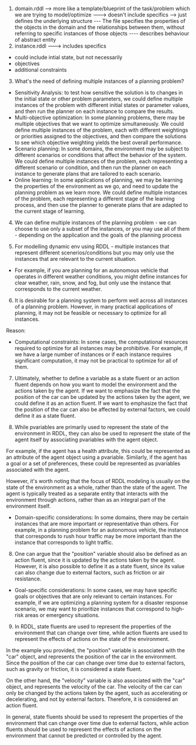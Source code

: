 1. domain.rddl --> more like a template/blueprint of the task/problem which we are trying to model/optimize ---> doesn't include specifics --> just defines the underlying structure   --- The file specifies the properties of the objects in the domain and the relationships between them, without referring to specific instances of those objects ---- describes behaviour of abstract entity
2. instance.rddl ---> includes specifics
- could include intial state, but not necessarily
- objectives
- additional constraints

3. What's the need of defining multiple instances of a planning problem?
- Sensitivity Analysis: to test how sensitive the solution is to changes in the initial state or other problem parameters, we could define multiple instances of the problem with different initial states or parameter values, and then run the planner on each instance to compare the results.
- Multi-objective optimization: In some planning problems, there may be multiple objectives that we want to optimize simultaneously. We could define multiple instances of the problem, each with different weightings or priorities assigned to the objectives, and then compare the solutions to see which objective weighting yields the best overall performance.
- Scenario planning: In some domains, the environment may be subject to different scenarios or conditions that affect the behavior of the system. We could define multiple instances of the problem, each representing a different scenario or condition, and then run the planner on each instance to generate plans that are tailored to each scenario.
- Online learning: In some applications of planning, we may be learning the properties of the environment as we go, and need to update the planning problem as we learn more. We could define multiple instances of the problem, each representing a different stage of the learning process, and then use the planner to generate plans that are adapted to the current stage of learning.

4.  We can define multiple instances of the planning problem - we can choose to use only a subset of the instances, or you may use all of them - depending on the application and the goals of the planning process

5. For modelling dynamic env using RDDL - multiple instances that represent different scenerios/conditions but you may only use the instances that are relevant to the current situation.
- For example, if you are planning for an autonomous vehicle that operates in different weather conditions, you might define instances for clear weather, rain, snow, and fog, but only use the instance that corresponds to the current weather.

6. It is desirable for a planning system to perform well across all instances of a planning problem. However, in many practical applications of planning, it may not be feasible or necessary to optimize for all instances.

Reason:
- Computational constraints: In some cases, the computational resources required to optimize for all instances may be prohibitive. For example, if we have a large number of instances or if each instance requires significant computation, it may not be practical to optimize for all of them.


7. Ultimately, whether to define a variable as a state fluent or an action fluent depends on how you want to model the environment and the actions taken by the agent. If we want to emphasize the fact that the position of the car can be updated by the actions taken by the agent, we could define it as an action fluent. If we want to emphasize the fact that the position of the car can also be affected by external factors, we could define it as a state fluent.


7. While pvariables are primarily used to represent the state of the environment in RDDL, they can also be used to represent the state of the agent itself by associating pvariables with the agent object.

For example, if the agent has a health attribute, this could be represented as an attribute of the agent object using a pvariable. Similarly, if the agent has a goal or a set of preferences, these could be represented as pvariables associated with the agent.

However, it's worth noting that the focus of RDDL modeling is usually on the state of the environment as a whole, rather than the state of the agent. The agent is typically treated as a separate entity that interacts with the environment through actions, rather than as an integral part of the environment itself.



- Domain-specific considerations: In some domains, there may be certain instances that are more important or representative than others. For example, in a planning problem for an autonomous vehicle, the instance that corresponds to rush hour traffic may be more important than the instance that corresponds to light traffic.


8. One can argue that the "position" variable should also be defined as an action fluent, since it is updated by the actions taken by the agent. However, it is also possible to define it as a state fluent, since its value can also change due to external factors, such as friction or air resistance.
- Goal-specific considerations: In some cases, we may have specific goals or objectives that are only relevant to certain instances. For example, if we are optimizing a planning system for a disaster response scenario, we may want to prioritize instances that correspond to high-risk areas or emergency situations.


9. In RDDL, state fluents are used to represent the properties of the environment that can change over time, while action fluents are used to represent the effects of actions on the state of the environment.

In the example you provided, the "position" variable is associated with the "car" object, and represents the position of the car in the environment. Since the position of the car can change over time due to external factors, such as gravity or friction, it is considered a state fluent.

On the other hand, the "velocity" variable is also associated with the "car" object, and represents the velocity of the car. The velocity of the car can only be changed by the actions taken by the agent, such as accelerating or decelerating, and not by external factors. Therefore, it is considered an action fluent.

In general, state fluents should be used to represent the properties of the environment that can change over time due to external factors, while action fluents should be used to represent the effects of actions on the environment that cannot be predicted or controlled by the agent.
